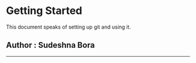 #  Getting Started

This document speaks of setting up git and using it. 

## Author : Sudeshna Bora

---




















